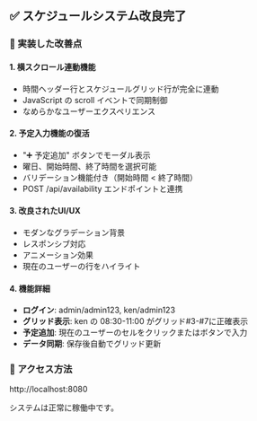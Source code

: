 ## ✅ スケジュールシステム改良完了

### 🎯 実装した改善点

#### 1. **横スクロール連動機能**
- 時間ヘッダー行とスケジュールグリッド行が完全に連動
- JavaScript の scroll イベントで同期制御
- なめらかなユーザーエクスペリエンス

#### 2. **予定入力機能の復活**
- "➕ 予定追加" ボタンでモーダル表示
- 曜日、開始時間、終了時間を選択可能
- バリデーション機能付き（開始時間 < 終了時間）
- POST /api/availability エンドポイントと連携

#### 3. **改良されたUI/UX**
- モダンなグラデーション背景
- レスポンシブ対応
- アニメーション効果
- 現在のユーザーの行をハイライト

#### 4. **機能詳細**
- **ログイン**: admin/admin123, ken/admin123
- **グリッド表示**: ken の 08:30-11:00 がグリッド#3-#7に正確表示
- **予定追加**: 現在のユーザーのセルをクリックまたはボタンで入力
- **データ同期**: 保存後自動でグリッド更新

### 🚀 アクセス方法
http://localhost:8080

システムは正常に稼働中です。
